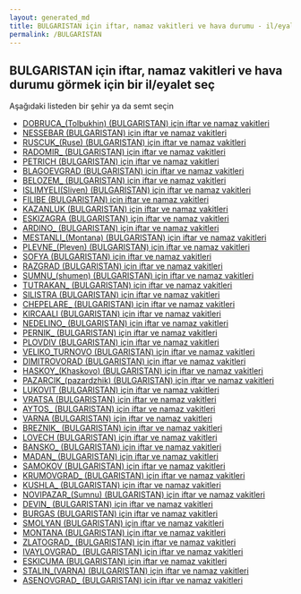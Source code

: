 ```yaml
---
layout: generated_md
title: BULGARISTAN için iftar, namaz vakitleri ve hava durumu - il/eyalet seç
permalink: /BULGARISTAN
---
```


## BULGARISTAN için iftar, namaz vakitleri ve hava durumu  görmek için bir il/eyalet seç

Aşağıdaki listeden bir şehir ya da semt seçin

* [DOBRUCA_(Tolbukhin) (BULGARISTAN) için iftar ve namaz vakitleri](/BULGARISTAN/DOBRUCA_(Tolbukhin))
* [NESSEBAR (BULGARISTAN) için iftar ve namaz vakitleri](/BULGARISTAN/NESSEBAR)
* [RUSCUK_(Ruse) (BULGARISTAN) için iftar ve namaz vakitleri](/BULGARISTAN/RUSCUK_(Ruse))
* [RADOMIR_ (BULGARISTAN) için iftar ve namaz vakitleri](/BULGARISTAN/RADOMIR_)
* [PETRICH (BULGARISTAN) için iftar ve namaz vakitleri](/BULGARISTAN/PETRICH)
* [BLAGOEVGRAD (BULGARISTAN) için iftar ve namaz vakitleri](/BULGARISTAN/BLAGOEVGRAD)
* [BELOZEM_ (BULGARISTAN) için iftar ve namaz vakitleri](/BULGARISTAN/BELOZEM_)
* [ISLIMYELI(Sliven) (BULGARISTAN) için iftar ve namaz vakitleri](/BULGARISTAN/ISLIMYELI(Sliven))
* [FILIBE (BULGARISTAN) için iftar ve namaz vakitleri](/BULGARISTAN/FILIBE)
* [KAZANLUK (BULGARISTAN) için iftar ve namaz vakitleri](/BULGARISTAN/KAZANLUK)
* [ESKIZAGRA (BULGARISTAN) için iftar ve namaz vakitleri](/BULGARISTAN/ESKIZAGRA)
* [ARDINO_ (BULGARISTAN) için iftar ve namaz vakitleri](/BULGARISTAN/ARDINO_)
* [MESTANLI_(Montana) (BULGARISTAN) için iftar ve namaz vakitleri](/BULGARISTAN/MESTANLI_(Montana))
* [PLEVNE_(Pleven) (BULGARISTAN) için iftar ve namaz vakitleri](/BULGARISTAN/PLEVNE_(Pleven))
* [SOFYA (BULGARISTAN) için iftar ve namaz vakitleri](/BULGARISTAN/SOFYA)
* [RAZGRAD (BULGARISTAN) için iftar ve namaz vakitleri](/BULGARISTAN/RAZGRAD)
* [SUMNU_(shumen) (BULGARISTAN) için iftar ve namaz vakitleri](/BULGARISTAN/SUMNU_(shumen))
* [TUTRAKAN_ (BULGARISTAN) için iftar ve namaz vakitleri](/BULGARISTAN/TUTRAKAN_)
* [SILISTRA (BULGARISTAN) için iftar ve namaz vakitleri](/BULGARISTAN/SILISTRA)
* [CHEPELARE_ (BULGARISTAN) için iftar ve namaz vakitleri](/BULGARISTAN/CHEPELARE_)
* [KIRCAALI (BULGARISTAN) için iftar ve namaz vakitleri](/BULGARISTAN/KIRCAALI)
* [NEDELINO_ (BULGARISTAN) için iftar ve namaz vakitleri](/BULGARISTAN/NEDELINO_)
* [PERNIK_ (BULGARISTAN) için iftar ve namaz vakitleri](/BULGARISTAN/PERNIK_)
* [PLOVDIV (BULGARISTAN) için iftar ve namaz vakitleri](/BULGARISTAN/PLOVDIV)
* [VELIKO_TURNOVO (BULGARISTAN) için iftar ve namaz vakitleri](/BULGARISTAN/VELIKO_TURNOVO)
* [DIMITROVORAD (BULGARISTAN) için iftar ve namaz vakitleri](/BULGARISTAN/DIMITROVORAD)
* [HASKOY_(Khaskovo) (BULGARISTAN) için iftar ve namaz vakitleri](/BULGARISTAN/HASKOY_(Khaskovo))
* [PAZARCIK_(pazardzhik) (BULGARISTAN) için iftar ve namaz vakitleri](/BULGARISTAN/PAZARCIK_(pazardzhik))
* [LUKOVIT (BULGARISTAN) için iftar ve namaz vakitleri](/BULGARISTAN/LUKOVIT)
* [VRATSA (BULGARISTAN) için iftar ve namaz vakitleri](/BULGARISTAN/VRATSA)
* [AYTOS_ (BULGARISTAN) için iftar ve namaz vakitleri](/BULGARISTAN/AYTOS_)
* [VARNA (BULGARISTAN) için iftar ve namaz vakitleri](/BULGARISTAN/VARNA)
* [BREZNIK_ (BULGARISTAN) için iftar ve namaz vakitleri](/BULGARISTAN/BREZNIK_)
* [LOVECH (BULGARISTAN) için iftar ve namaz vakitleri](/BULGARISTAN/LOVECH)
* [BANSKO_ (BULGARISTAN) için iftar ve namaz vakitleri](/BULGARISTAN/BANSKO_)
* [MADAN_ (BULGARISTAN) için iftar ve namaz vakitleri](/BULGARISTAN/MADAN_)
* [SAMOKOV (BULGARISTAN) için iftar ve namaz vakitleri](/BULGARISTAN/SAMOKOV)
* [KRUMOVGRAD_ (BULGARISTAN) için iftar ve namaz vakitleri](/BULGARISTAN/KRUMOVGRAD_)
* [KUSHLA_ (BULGARISTAN) için iftar ve namaz vakitleri](/BULGARISTAN/KUSHLA_)
* [NOVIPAZAR_(Sumnu) (BULGARISTAN) için iftar ve namaz vakitleri](/BULGARISTAN/NOVIPAZAR_(Sumnu))
* [DEVIN_ (BULGARISTAN) için iftar ve namaz vakitleri](/BULGARISTAN/DEVIN_)
* [BURGAS (BULGARISTAN) için iftar ve namaz vakitleri](/BULGARISTAN/BURGAS)
* [SMOLYAN (BULGARISTAN) için iftar ve namaz vakitleri](/BULGARISTAN/SMOLYAN)
* [MONTANA (BULGARISTAN) için iftar ve namaz vakitleri](/BULGARISTAN/MONTANA)
* [ZLATOGRAD_ (BULGARISTAN) için iftar ve namaz vakitleri](/BULGARISTAN/ZLATOGRAD_)
* [IVAYLOVGRAD_ (BULGARISTAN) için iftar ve namaz vakitleri](/BULGARISTAN/IVAYLOVGRAD_)
* [ESKICUMA (BULGARISTAN) için iftar ve namaz vakitleri](/BULGARISTAN/ESKICUMA)
* [STALIN_(VARNA) (BULGARISTAN) için iftar ve namaz vakitleri](/BULGARISTAN/STALIN_(VARNA))
* [ASENOVGRAD_ (BULGARISTAN) için iftar ve namaz vakitleri](/BULGARISTAN/ASENOVGRAD_)

